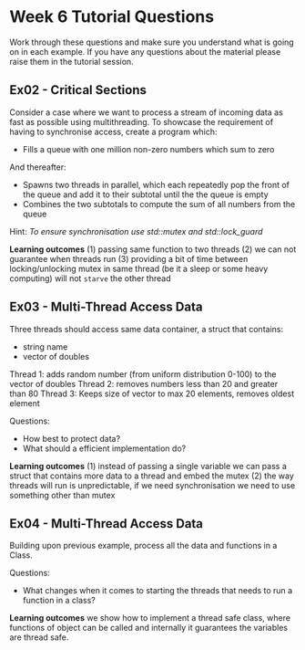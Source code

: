 Week 6 Tutorial Questions
=========================

Work through these questions and make sure you understand what is going on in each example. If you have any questions about the material please raise them in the tutorial session.


Ex02 - Critical Sections
-----------------------------------------

Consider a case where we want to process a stream of incoming data as fast as possible using multithreading.
To showcase the requirement of having to synchronise access, create a program which:

* Fills a queue with one million non-zero numbers which sum to zero

And thereafter:

* Spawns two threads in parallel, which each repeatedly pop the front of the queue and add it to their subtotal until the the queue is empty
* Combines the two subtotals to compute the sum of all numbers from the queue

Hint: _To ensure synchronisation use std::mutex and std::lock_guard_

**Learning outcomes** (1) passing same function to two threads (2) we can not guarantee when threads run (3) providing a bit of time between locking/unlocking mutex in same thread (be it a sleep or some heavy computing) will not `starve` the other thread

Ex03 - Multi-Thread Access Data 
-------------------------

Three threads should access same data container, a struct that contains:
* string name
* vector of doubles

Thread 1: adds random number (from uniform distribution 0-100) to the vector of doubles 
Thread 2: removes numbers less than 20 and greater than 80
Thread 3: Keeps size of vector to max 20 elements, removes oldest element

Questions:
* How best to protect data?
* What should a efficient implementation do?

**Learning outcomes** (1) instead of passing a single variable we can pass a struct that contains more data to a thread and embed the mutex (2) the way threads will run is unpredictable, if we need synchronisation we need to use something other than mutex

Ex04 - Multi-Thread Access Data 
-------------------------

Building upon previous example, process all the data and functions in a Class.

Questions:
* What changes when it comes to starting the threads that needs to run a function in a class? 

**Learning outcomes** we show how to implement a thread safe class, where functions of object can be called and internally it guarantees the variables are thread safe. 
